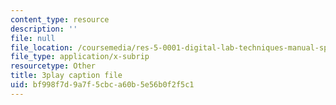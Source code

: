 ```yaml
---
content_type: resource
description: ''
file: null
file_location: /coursemedia/res-5-0001-digital-lab-techniques-manual-spring-2007/bf998f7d9a7f5cbca60b5e56b0f2f5c1_HZFIdpThd-s.vtt
file_type: application/x-subrip
resourcetype: Other
title: 3play caption file
uid: bf998f7d-9a7f-5cbc-a60b-5e56b0f2f5c1
---
```

